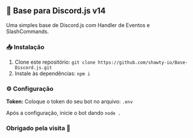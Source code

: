 ## 🤖 Base para Discord.js v14
Uma simples base de Discord.js com Handler de Eventos e SlashCommands.

### 📥 Instalação
1. Clone este repositório: `git clone https://github.com/shawty-io/Base-Discord.js.git`
2. Instale às dependências: `npm i`

### ⚙️ Configuração
**Token:** Coloque o token do seu bot no arquivo: `.env`

Após a configuração, inicie o bot dando `node .`

### Obrigado pela visita 🫶
